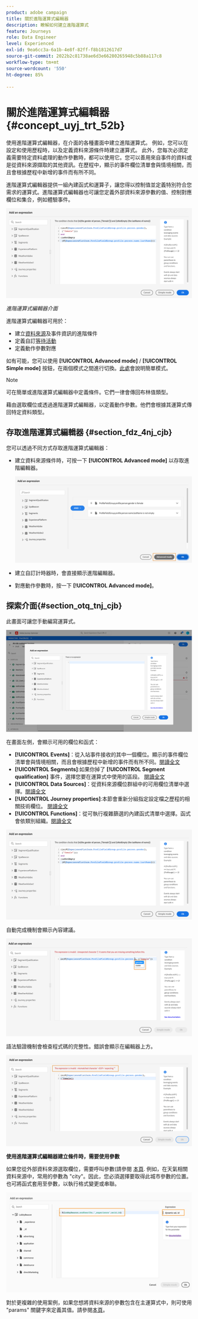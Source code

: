 ```yaml
---
product: adobe campaign
title: 關於進階運算式編輯器
description: 瞭解如何建立進階運算式
feature: Journeys
role: Data Engineer
level: Experienced
exl-id: 9ea6cc3a-6a1b-4e8f-82ff-f8b1812617d7
source-git-commit: 2022b2c81738ae6d3e66280265948c5b88a117c8
workflow-type: tm+mt
source-wordcount: '550'
ht-degree: 85%

---
```


# 關於進階運算式編輯器 {#concept_uyj_trt_52b}

使用進階運算式編輯器，在介面的各種畫面中建立進階運算式。 例如，您可以在設定和使用歷程時，以及定義資料來源條件時建立運算式。
此外，您每次必須定義需要特定資料處理的動作參數時，都可以使用它。您可以善用來自事件的資料或是從資料來源擷取的其他資訊。在歷程中，顯示的事件欄位清單會與情境相關，而且會根據歷程中新增的事件而有所不同。

進階運算式編輯器提供一組內建函式和運算子，讓您得以控制值並定義特別符合您需求的運算式。進階運算式編輯器也可讓您定義外部資料來源參數的值、控制對應欄位和集合，例如體驗事件。

![](../../assets/journey65.png)

_進階運算式編輯器介面_

進階運算式編輯器可用於：

* 建立[資料來源](../condition-activity.md#about_condition)及事件資訊的進階條件
* 定義自訂[等待活動](../wait-activity.md#custom)
* 定義動作參數對應

如有可能，您可以使用 **[!UICONTROL Advanced mode]** / **[!UICONTROL Simple mode]** 按鈕，在兩個模式之間進行切換。[此處](../condition-activity.md#about_condition)會說明簡單模式。

>[!NOTE]
>
>可在簡單或進階運算式編輯器中定義條件。它們一律會傳回布林值類型。
>
>藉由選取欄位或透過進階運算式編輯器，以定義動作參數。他們會根據其運算式傳回特定資料類型。

## 存取進階運算式編輯器 {#section_fdz_4nj_cjb}

您可以透過不同方式存取進階運算式編輯器：

* 建立資料來源條件時，可按一下 **[!UICONTROL Advanced mode]** 以存取進階編輯器。

   ![](../../assets/journeyuc2_33.png)

* 建立自訂計時器時，會直接顯示進階編輯器。
* 對應動作參數時，按一下 **[!UICONTROL Advanced mode]**。

## 探索介面{#section_otq_tnj_cjb}

此畫面可讓您手動編寫運算式。

![](../../assets/journey70.png)

在畫面左側，會顯示可用的欄位和函式：

* **[!UICONTROL Events]**：從入站事件接收的其中一個欄位。顯示的事件欄位清單會與情境相關，而且會根據歷程中新增的事件而有所不同。[閱讀全文](../../event/about-events.md)
* **[!UICONTROL Segments]**:如果你掉了 **[!UICONTROL Segment qualification]** 事件，選擇您要在運算式中使用的區段。 [閱讀全文](../condition-activity.md#using-a-segment)
* **[!UICONTROL Data Sources]**：從資料來源欄位群組中的可用欄位清單中選擇。[閱讀全文](../../datasource/about-data-sources.md)
* **[!UICONTROL Journey properties]**:本節會重新分組指定設定檔之歷程的相關技術欄位。 [閱讀全文](journey-properties.md)
* **[!UICONTROL Functions]**：從可執行複雜篩選的內建函式清單中選擇。函式會依類別組織。[閱讀全文](functions.md)

![](../../assets/journey65.png)

自動完成機制會顯示內容建議。

![](../../assets/journey68.png)

語法驗證機制會檢查程式碼的完整性。錯誤會顯示在編輯器上方。

![](../../assets/journey69.png)

**使用進階運算式編輯器建立條件時，需要使用參數**

如果您從外部資料來源選取欄位，需要呼叫參數(請參閱 [本頁](../../datasource/external-data-sources.md). 例如，在天氣相關資料來源中，常用的參數為 &quot;city&quot;。因此，您必須選擇要取得此城市參數的位置。也可將函式套用至參數，以執行格式變更或串聯。

![](../../assets/journeyuc2_19.png)

對於更複雜的使用案例，如果您想將資料來源的參數包含在主運算式中，則可使用 &quot;params&quot; 關鍵字來定義其值。請參閱[本頁](../expression/field-references.md)。
